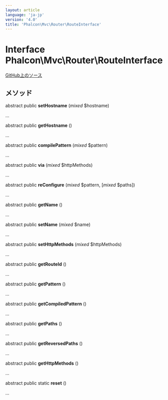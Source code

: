 ```yaml
---
layout: article
language: 'ja-jp'
version: '4.0'
title: 'Phalcon\Mvc\Router\RouteInterface'
---
```


# Interface **Phalcon\Mvc\Router\RouteInterface**

<a href="https://github.com/phalcon/cphalcon/tree/v4.0.0/phalcon/mvc/router/routeinterface.zep" class="btn btn-default btn-sm">GitHub上のソース</a>

## メソッド

abstract public **setHostname** (*mixed* $hostname)

...

abstract public **getHostname** ()

...

abstract public **compilePattern** (*mixed* $pattern)

...

abstract public **via** (*mixed* $httpMethods)

...

abstract public **reConfigure** (*mixed* $pattern, [*mixed* $paths])

...

abstract public **getName** ()

...

abstract public **setName** (*mixed* $name)

...

abstract public **setHttpMethods** (*mixed* $httpMethods)

...

abstract public **getRouteId** ()

...

abstract public **getPattern** ()

...

abstract public **getCompiledPattern** ()

...

abstract public **getPaths** ()

...

abstract public **getReversedPaths** ()

...

abstract public **getHttpMethods** ()

...

abstract public static **reset** ()

...